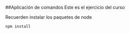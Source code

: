 ##Aplicación de comandos
Este es el ejercicio del curso

Recuerden instalar los paquetes de node 
````````
npm install

````````